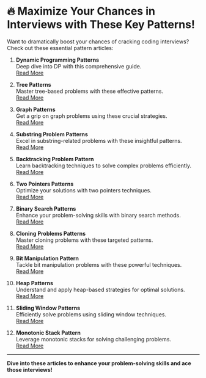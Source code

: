 # 🔥 **Maximize Your Chances in Interviews with These Key Patterns!**

Want to dramatically boost your chances of cracking coding interviews? Check out these essential pattern articles:

1. **Dynamic Programming Patterns**  
   Deep dive into DP with this comprehensive guide.  
   [Read More](https://lnkd.in/gVNgiDWH)

2. **Tree Patterns**  
   Master tree-based problems with these effective patterns.  
   [Read More](https://lnkd.in/gYB7zUX6)

3. **Graph Patterns**  
   Get a grip on graph problems using these crucial strategies.  
   [Read More](https://lnkd.in/geZGw4Vt)

4. **Substring Problem Patterns**  
   Excel in substring-related problems with these insightful patterns.  
   [Read More](https://lnkd.in/gt23kRen)

5. **Backtracking Problem Pattern**  
   Learn backtracking techniques to solve complex problems efficiently.  
   [Read More](https://lnkd.in/gk6JqQD4)

6. **Two Pointers Patterns**  
   Optimize your solutions with two pointers techniques.  
   [Read More](https://lnkd.in/gfea3T9v)

7. **Binary Search Patterns**  
   Enhance your problem-solving skills with binary search methods.  
   [Read More](https://lnkd.in/gHhq5MrR)

8. **Cloning Problems Patterns**  
   Master cloning problems with these targeted patterns.  
   [Read More](https://lnkd.in/gJWqTDV8)

9. **Bit Manipulation Pattern**  
   Tackle bit manipulation problems with these powerful techniques.  
   [Read More](https://lnkd.in/gE6cdc-g)

10. **Heap Patterns**  
    Understand and apply heap-based strategies for optimal solutions.  
    [Read More](https://lnkd.in/gugVTJsT)

11. **Sliding Window Patterns**  
    Efficiently solve problems using sliding window techniques.  
    [Read More](https://lnkd.in/gb5NeskQ)

12. **Monotonic Stack Pattern**  
    Leverage monotonic stacks for solving challenging problems.  
    [Read More](https://lnkd.in/gdYahWVN)

---

**Dive into these articles to enhance your problem-solving skills and ace those interviews!**
